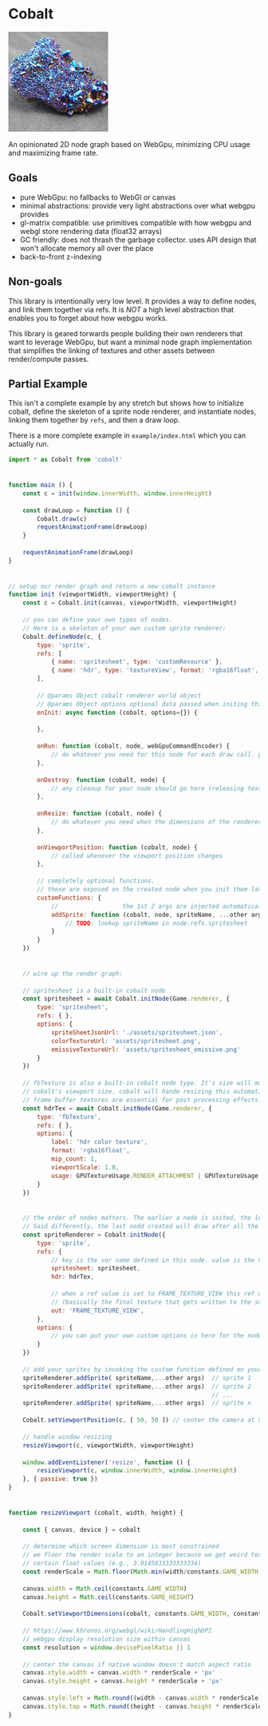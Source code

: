 # Cobalt

![A chunk of cobalt](cobalt2.jpeg)

An opinionated 2D node graph based on WebGpu, minimizing CPU usage and maximizing frame rate.


## Goals

* pure WebGpu: no fallbacks to WebGl or canvas
* minimal abstractions: provide very light abstractions over what webgpu provides
* gl-matrix compatible: use primitives compatible with how webgpu and webgl store rendering data (float32 arrays)
* GC friendly: does not thrash the garbage collector. uses API design that won't allocate memory all over the place
* back-to-front z-indexing


## Non-goals
This library is intentionally very low level. It provides a way to define nodes, and link them together via refs.
It is _NOT_ a high level abstraction that enables you to forget about how webgpu works.

This library is geared torwards people building their own renderers that want to leverage WebGpu, but want a minimal
node graph implementation that simplifies the linking of textures and other assets between render/compute passes.


## Partial Example

This isn't a complete example by any stretch but shows how to initialize cobalt, 
define the skeleton of a sprite node renderer, and instantiate nodes, linking them together by `refs`, and then a draw loop.

There is a more complete example in `example/index.html` which you can actually run.


```js
import * as Cobalt from 'cobalt'


function main () {
	const c = init(window.innerWidth, window.innerHeight)

	const drawLoop = function () {
		Cobalt.draw(c)
		requestAnimationFrame(drawLoop)
	}

	requestAnimationFrame(drawLoop)
}


// setup our render graph and return a new cobalt instance
function init (viewportWidth, viewportHeight) {
	const c = Cobalt.init(canvas, viewportWidth, viewportHeight)

	// you can define your own types of nodes.
	// Here is a skeleton of your own custom sprite renderer:
	Cobalt.defineNode(c, {
		type: 'sprite',
	    refs: [
	    	{ name: 'spritesheet', type: 'customResource' },
	        { name: 'hdr', type: 'textureView', format: 'rgba16float', access: 'write' },
	    ],

	    // @params Object cobalt renderer world object
	    // @params Object options optional data passed when initing this node
	    onInit: async function (cobalt, options={}) {
	        
	    },

	    onRun: function (cobalt, node, webGpuCommandEncoder) {
	        // do whatever you need for this node for each draw call. perform webgpu renderpasses, etc.
	    },

	    onDestroy: function (cobalt, node) {
	        // any cleanup for your node should go here (releasing textures, etc.
	    },

	    onResize: function (cobalt, node) {
	        // do whatever you need when the dimensions of the renderer change (resize textures, etc.)
	    },

	    onViewportPosition: function (cobalt, node) {
	        // called whenever the viewport position changes
	    },

	    // completely optional functions.
	    // these are exposed on the created node when you init them later.
	    customFunctions: {
	    	//                  the 1st 2 args are injected automatically by cobalt
	    	addSprite: function (cobalt, node, spriteName, ...other args can follow here) {
	    		// TODO: lookup spriteName in node.refs.spritesheet
	    	}
	    }
	})


	// wire up the render graph:

	// spritesheet is a built-in cobalt node
	const spritesheet = await Cobalt.initNode(Game.renderer, {
	    type: 'spritesheet',
	    refs: { },
	    options: {
	        spriteSheetJsonUrl: './assets/spritesheet.json',
	        colorTextureUrl: 'assets/spritesheet.png',
	        emissiveTextureUrl: 'assets/spritesheet_emissive.png'
	    }
	})

	// fbTexture is also a built-in cobalt node type. It's size will match
	// cobalt's viewport size. cobalt will hande resizing this automatically.
	// frame buffer textures are essential for post processing effects.
	const hdrTex = await Cobalt.initNode(Game.renderer, {
	    type: 'fbTexture',
	    refs: { },
	    options: {
	        label: 'hdr color texture',
	        format: 'rgba16float',
	        mip_count: 1,
	        viewportScale: 1.0,
	        usage: GPUTextureUsage.RENDER_ATTACHMENT | GPUTextureUsage.STORAGE_BINDING | GPUTextureUsage.TEXTURE_BINDING,
	    }
	})


	// the order of nodes matters. The earlier a node is inited, the lower the z-index.
	// Said differently, the last nodd created will draw after all the other nodes.
	const spriteRenderer = Cobalt.initNode({
		type: 'sprite',
	    refs: {
	        // key is the var name defined in this node. value is the node being pointed to
	        spritesheet: spritesheet,
	        hdr: hdrTex,

	        // when a ref value is set to FRAME_TEXTURE_VIEW this ref will be set to the current frames default view texture.
	        // (basically the final texture that gets written to the screen)
	        out: 'FRAME_TEXTURE_VIEW',
	    },
	    options: {
	        // you can put your own custom options in here for the node that are passed when a new node of this type is init'd
	    }
	})

	// add your sprites by invoking the custom function defined on your sprite node
	spriteRenderer.addSprite( spriteName,...other args)  // sprite 1
	spriteRenderer.addSprite( spriteName,...other args)  // sprite 2
	                                                     // ...
	spriteRenderer.addSprite( spriteName,...other args)  // sprite n

	Cobalt.setViewportPosition(c, [ 50, 50 ]) // center the camera at 50, 50

	// handle window resizing
	resizeViewport(c, viewportWidth, viewportHeight)

	window.addEventListener('resize', function () {
		resizeViewport(c, window.innerWidth, window.innerHeight)
	}, { passive: true })
}


function resizeViewport (cobalt, width, height) {

    const { canvas, device } = cobalt

    // determine which screen dimension is most constrained
    // we floor the render scale to an integer because we get weird texture artifacts when trying to render at
    // certain float values (e.g., 3.0145833333333334)
    const renderScale = Math.floor(Math.min(width/constants.GAME_WIDTH, height/constants.GAME_HEIGHT))

    canvas.width = Math.ceil(constants.GAME_WIDTH)
    canvas.height = Math.ceil(constants.GAME_HEIGHT)

    Cobalt.setViewportDimensions(cobalt, constants.GAME_WIDTH, constants.GAME_HEIGHT)

    // https://www.khronos.org/webgl/wiki/HandlingHighDPI
    // webgpu display resolution size within canvas
    const resolution = window.devicePixelRatio || 1

    // center the canvas if native window doesn't match aspect ratio
    canvas.style.width = canvas.width * renderScale + 'px'
    canvas.style.height = canvas.height * renderScale + 'px'
    
    canvas.style.left = Math.round((width - canvas.width * renderScale) / 2) + 'px'
    canvas.style.top = Math.round((height - canvas.height * renderScale) / 2) + 'px'
}

```
